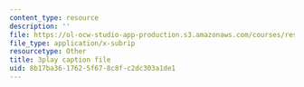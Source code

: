 ```yaml
---
content_type: resource
description: ''
file: https://ol-ocw-studio-app-production.s3.amazonaws.com/courses/res-10-s95-physics-of-covid-19-transmission-fall-2020/8b17ba3617625f678c8fc2dc303a1de1_ePKxMVfPmws.vtt
file_type: application/x-subrip
resourcetype: Other
title: 3play caption file
uid: 8b17ba36-1762-5f67-8c8f-c2dc303a1de1
---
```

